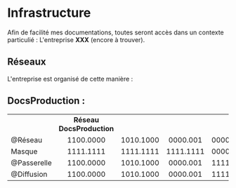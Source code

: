 # Infrastructure

Afin de facilité mes documentations, toutes seront accès dans un contexte particulié : L'entreprise **XXX** (encore à trouver).

## Réseaux

L'entreprise est organisé de cette manière :
## DocsProduction :

|     |     |     |     |     |     |
| --- | :---: | :---: | :---: | :---: | --- |
|     | **Réseau DocsProduction** |     |     |     |     |
| @Réseau | 1100.0000 | 1010.1000 | 0000.001 | 0000.0000 | 192.168.2.0 |
| Masque | 1111.1111 | 1111.1111 | 1111.1111 | 0000.0000 | 255.255.255.0 |
| @Passerelle | 1100.0000 | 1010.1000 | 0000.001 | 1111.1110 | 192.168.2.253 |
| @Diffusion | 1100.0000 | 1010.1000 | 0000.001 | 1111.1111 | 192.168.2.254 |

